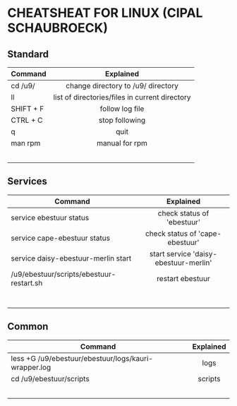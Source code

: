 # CHEATSHEAT FOR LINUX (CIPAL SCHAUBROECK)

## Standard

| Command        | Explained           
| ------------- |:-------------:
| cd /u9/             | change directory to /u9/ directory
| ll  | list of directories/files in current directory  
|SHIFT + F|follow log file
|CTRL + C|stop following
|q|quit
|man rpm|manual for rpm
||
||
||
||
||



## Services
| Command        | Explained           
| ------------- |:-------------:
|service ebestuur status| check status of 'ebestuur' 
|service cape-ebestuur status|check status of 'cape-ebestuur'
|service daisy-ebestuur-merlin start| start service 'daisy-ebestuur-merlin'
|/u9/ebestuur/scripts/ebestuur-restart.sh|restart ebestuur
||
||
||
||
||
||
||

## Common
| Command        | Explained           
| ------------- |:-------------:
|less +G /u9/ebestuur/ebestuur/logs/kauri-wrapper.log|logs
|cd /u9/ebestuur/scripts|scripts
||
||
||
||
||